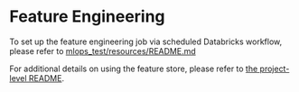 # Feature Engineering
To set up the feature engineering job via scheduled Databricks workflow, please refer to [mlops_test/resources/README.md](../resources/README.md)

For additional details on using the feature store, please refer to [the project-level README](../README.md).
